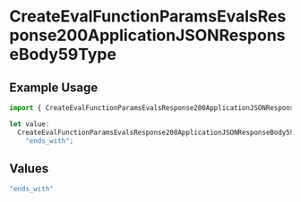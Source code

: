 # CreateEvalFunctionParamsEvalsResponse200ApplicationJSONResponseBody59Type

## Example Usage

```typescript
import { CreateEvalFunctionParamsEvalsResponse200ApplicationJSONResponseBody59Type } from "@orq-ai/node/models/operations";

let value:
  CreateEvalFunctionParamsEvalsResponse200ApplicationJSONResponseBody59Type =
    "ends_with";
```

## Values

```typescript
"ends_with"
```